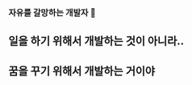 ### 자유를 갈망하는 개발자 👋

## 일을 하기 위해서 개발하는 것이 아니라..
## 꿈을 꾸기 위해서 개발하는 거이야



<!--
**signkj/signkj** is a ✨ _special_ ✨ repository because its `README.md` (this file) appears on your GitHub profile.

Here are some ideas to get you started:

- 🔭 I’m currently working on ...
- 🌱 I’m currently learning ...
- 👯 I’m looking to collaborate on ...
- 🤔 I’m looking for help with ...
- 💬 Ask me about ...
- 📫 How to reach me: ...
- 😄 Pronouns: ...
- ⚡ Fun fact: ...
-->
